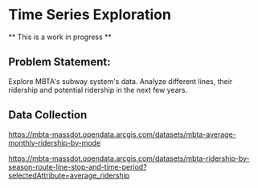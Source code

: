# Time Series Exploration

** This is a work in progress **

## Problem Statement:

Explore MBTA's subway system's data. Analyze different lines, their ridership and potential ridership in the next few years.

## Data Collection


 https://mbta-massdot.opendata.arcgis.com/datasets/mbta-average-monthly-ridership-by-mode

https://mbta-massdot.opendata.arcgis.com/datasets/mbta-ridership-by-season-route-line-stop-and-time-period?selectedAttribute=average_ridership
